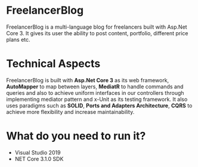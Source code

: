 # FreelancerBlog
FreelancerBlog is a multi-language blog for freelancers built with Asp.Net Core 3. It gives its user the ability to post content, portfolio, different price plans etc.

# Technical Aspects
FreelancerBlog is built with **Asp.Net Core 3** as its web framework, **AutoMapper** to map between layers, **MediatR** to handle commands and queries and also to achieve uniform interfaces in our controllers through implementing mediator pattern and x-Unit as its testing framework. 
It also uses paradigms such as **SOLID**, **Ports and Adapters Architecture**, **CQRS** to achieve more flexibility and increase maintainability.

# What do you need to run it?
- Visual Studio 2019
- NET Core 3.1.0 SDK
